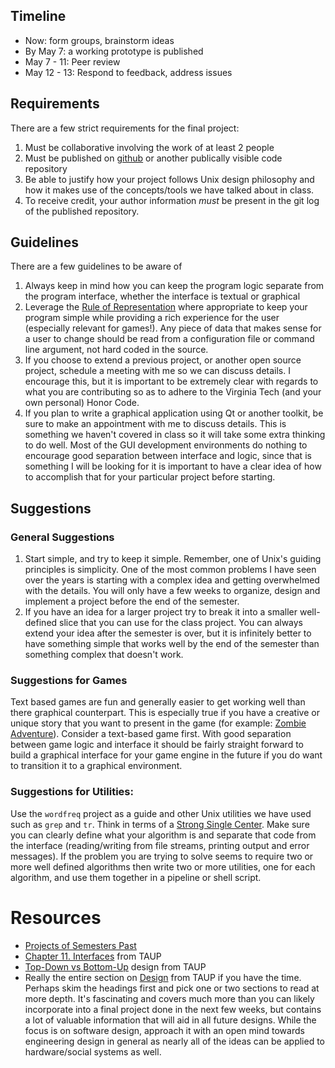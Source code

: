 ## Timeline

- Now: form groups, brainstorm ideas
- By May 7: a working prototype is published
- May 7 - 11: Peer review
- May 12 - 13: Respond to feedback, address issues

## Requirements
There are a few strict requirements for the final project:

1. Must be collaborative involving the work of at least 2 people
2. Must be published on [github](https://github.com/) or another
   publically visible code repository
3. Be able to justify how your project follows Unix design
   philosophy and how it makes use of the concepts/tools we have
   talked about in class.
4. To receive credit, your author information *must* be present in the
   git log of the published repository.


## Guidelines
There are a few guidelines to be aware of

1. Always keep in mind how you can keep the program logic separate
   from the program interface, whether the interface is textual or
   graphical
2. Leverage the
   [Rule of Representation](http://catb.org/~esr/writings/taoup/html/ch01s06.html#id2878263)
   where appropriate to keep your program simple while providing a
   rich experience for the user (especially relevant for games!).  Any
   piece of data that makes sense for a user to change should be read
   from a configuration file or command line argument, not hard coded
   in the source.
3. If you choose to extend a previous project, or another open source
   project, schedule a meeting with me so we can discuss details. I
   encourage this, but it is important to be extremely clear with
   regards to what you are contributing so as to adhere to the
   Virginia Tech (and your own personal) Honor Code.
4. If you plan to write a graphical application using Qt or another
   toolkit, be sure to make an appointment with me to discuss details.
   This is something we haven't covered in class so it will take some
   extra thinking to do well.  Most of the GUI development
   environments do nothing to encourage good separation between
   interface and logic, since that is something I will be looking for
   it is important to have a clear idea of how to accomplish that for
   your particular project before starting.

## Suggestions

### General Suggestions

1. Start simple, and try to keep it simple. Remember, one of Unix's
   guiding principles is simplicity. One of the most common problems I
   have seen over the years is starting with a complex idea and
   getting overwhelmed with the details. You will only have a few
   weeks to organize, design and implement a project before the end of
   the semester.
2. If you have an idea for a larger project try to break it into a
   smaller well-defined slice that you can use for the class project.
   You can always extend your idea after the semester is over, but it
   is infinitely better to have something simple that works well by
   the end of the semester than something complex that doesn't work.


### Suggestions for Games

Text based games are fun and generally easier to get working well than
there graphical counterpart. This is especially true if you have a
creative or unique story that you want to present in the game (for
example:
[Zombie Adventure](https://github.com/bgeu/textbasedzombie.git)). Consider
a text-based game first. With good separation between game logic and
interface it should be fairly straight forward to build a graphical
interface for your game engine in the future if you do want to transition
it to a graphical environment.

### Suggestions for Utilities:

Use the `wordfreq` project as a guide and other Unix utilities we have
used such as `grep` and `tr`. Think in terms of a
[Strong Single Center](http://catb.org/~esr/writings/taoup/html/ch04s02.html#id2895445).  Make sure you can clearly define what your
algorithm is and separate that code from the interface
(reading/writing from file streams, printing output and error
messages). If the problem you are trying to solve seems to require two
or more well defined algorithms then write two or more utilities, one
for each algorithm, and use them together in a pipeline or shell
script.

# Resources
- [Projects of Semesters Past](/projects/index.html)
- [Chapter 11. Interfaces](http://catb.org/~esr/writings/taoup/html/ch11s01.html) from TAUP
- [Top-Down vs Bottom-Up](http://catb.org/~esr/writings/taoup/html/ch04s03.html#id2899552) design from TAUP
- Really the entire section on
  [Design](http://catb.org/~esr/writings/taoup/html/design.html) from
  TAUP if you have the time. Perhaps skim the headings first and pick
  one or two sections to read at more depth. It's fascinating and
  covers much more than you can likely incorporate into a final
  project done in the next few weeks, but contains a lot of valuable
  information that will aid in all future designs. While the focus is
  on software design, approach it with an open mind towards
  engineering design in general as nearly all of the ideas can be
  applied to hardware/social systems as well.
